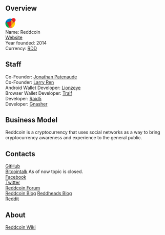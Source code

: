 ## Overview
![logo](../projects/logo/reddcoin.png)  
Name: Reddcoin  
[Website](https://www.reddcoin.com/)  
Year founded: 2014  
Currency: [RDD](https://coinmarketcap.com/currencies/reddcoin/)  
## Staff
Co-Founder: [Jonathan Patenaude](../people/jonathan_patenaude.md)  
Co-Founder: [Larry Ren](../people/larry_ren.md)  
Android Wallet Developer: [Lionzeye](../people/lionzeye.md)  
Browser Wallet Developer: [Tralf](../people/tralf.md)  
Developer: [Raid5](../people/raid5.md)  
Developer: [Gnasher](../people/gnasher.md)  
## Business Model
Reddcoin is a cryptocurrency that uses social networks as a way to bring cryptocurrency awareness and experience to the general public. 
## Contacts
[GitHub](https://github.com/reddcoin-project)  
[Bitcointalk](https://bitcointalk.org/index.php?topic=423597.0) As of now topic is closed.  
[Facebook](https://www.facebook.com/reddcoin)     
[Twitter](https://twitter.com/reddcoin)  
[Reddcoin Forum](https://www.reddcointalk.org/)    
[Reddcoin Blog](https://www.reddcoin.com/blog/) 
[Reddheads Blog](https://www.reddheads.com/en/home/)  
[Reddit](https://www.reddit.com/r/reddCoin/)  
## About
[Reddcoin Wiki](https://wiki.reddcoin.com/index.php/Main_Page)  
